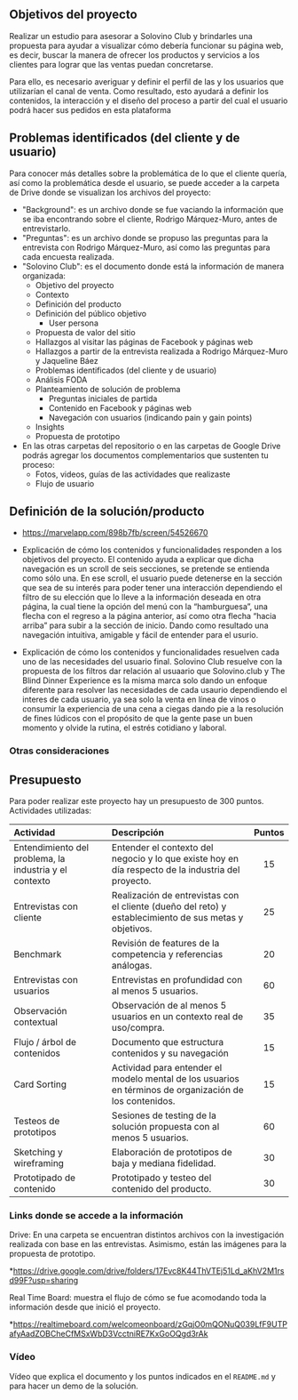 ## Objetivos del proyecto

Realizar un estudio para asesorar a Solovino Club y brindarles una propuesta para ayudar a visualizar cómo debería funcionar su página web, es decir, buscar la manera de ofrecer los productos y servicios a los clientes para lograr que las ventas puedan concretarse.

Para ello, es necesario averiguar y definir el perfil de las y los usuarios que utilizarían el canal de venta. Como resultado, esto ayudará a definir los contenidos, la interacción y el diseño del proceso a partir del cual el usuario podrá hacer sus pedidos en esta plataforma

## Problemas identificados (del cliente y de usuario)

Para conocer más detalles sobre la problemática de lo que el cliente quería, así como la problemática desde el usuario, se puede acceder a la carpeta de Drive donde se visualizan los archivos del proyecto:

* "Background": es un archivo donde se fue vaciando la información que se iba encontrando sobre el cliente, Rodrigo Márquez-Muro, antes de entrevistarlo.
* "Preguntas": es un archivo donde se propuso las preguntas para la entrevista con Rodrigo Márquez-Muro, así como las preguntas para cada encuesta realizada.
* "Solovino Club": es el documento donde está la información de manera organizada:
    * Objetivo del proyecto
    * Contexto
    * Definición del producto
    * Definición del público objetivo
        * User persona
    * Propuesta de valor del sitio
    * Hallazgos al visitar las páginas de Facebook y páginas web
    * Hallazgos a partir de la entrevista realizada a Rodrigo Márquez-Muro y Jaqueline Báez
    * Problemas identificados (del cliente y de usuario)
    * Análisis FODA
    * Planteamiento de solución de problema
        * Preguntas iniciales de partida
        * Contenido en Facebook y páginas web
        * Navegación con usuarios (indicando pain y gain points)
    * Insights
    * Propuesta de prototipo
* En las otras carpetas del repositorio o en las carpetas de Google Drive podrás
agregar los documentos complementarios que sustenten tu proceso:
    * Fotos, videos, guías de las actividades que realizaste
    * Flujo de usuario

## Definición de la solución/producto

* https://marvelapp.com/898b7fb/screen/54526670

* Explicación de cómo los contenidos y funcionalidades responden a los objetivos
  del proyecto. 
 El contenido ayuda a explicar que dicha navegación es un scroll de seis secciones, se pretende se entienda como sólo una. En ese scroll, el usuario puede detenerse en la sección que sea de su interés para poder tener una interacción dependiendo el filtro de su elección que lo lleve a la información deseada en otra página, la cual tiene la opción del menú con la “hamburguesa”, una flecha con el regreso a la página anterior, así como otra flecha “hacia arriba” para subir a la sección de inicio.
 Dando como resultado una navegación intuitiva, amigable y fácil de entender para el usurio.


* Explicación de cómo los contenidos y funcionalidades resuelven cada uno de las
  necesidades del usuario final.
  Solovino Club resuelve con la propuesta de los filtros dar relación  al usuaario que Solovino.club y The Blind Dinner Experience es la misma marca solo dando un enfoque diferente para resolver las necesidades de cada usaurio dependiendo el interes de cada usuario, ya sea solo la venta en línea de vinos o consumir la experiencia de una cena a ciegas dando pie a la resolución de  fines lúdicos con el propósito de que la gente pase un buen momento y olvide la rutina, el estrés cotidiano y laboral. 


### Otras consideraciones
## Presupuesto
Para poder realizar este proyecto hay un presupuesto de 300 puntos. 
Actividades utilizadas: 

|Actividad|Descripción|Puntos|
|:----|:---|:---:|
|Entendimiento del problema, la industria y el contexto| Entender el contexto del negocio y lo que existe hoy en día respecto de la industria del proyecto. | 15 |
|Entrevistas con cliente|Realización de entrevistas con el cliente (dueño del reto) y establecimiento de sus metas y objetivos.|25|
|Benchmark| Revisión de features de la competencia y referencias análogas. | 20 |
|Entrevistas con usuarios| Entrevistas en profundidad con al menos 5 usuarios. | 60 |
|Observación contextual| Observación de al menos 5 usuarios en un contexto real de uso/compra. | 35 |
|Flujo / árbol de contenidos|Documento que estructura contenidos y su navegación|15|
|Card Sorting| Actividad para entender el modelo mental de los usuarios en términos de organización de los contenidos. | 15 |
|Testeos de prototipos| Sesiones de testing de la solución propuesta con al menos 5 usuarios. | 60 |
|Sketching y wireframing| Elaboración de prototipos de baja y mediana fidelidad. | 30 |
|Prototipado de contenido| Prototipado y testeo del contenido del producto. | 30 |


### Links donde se accede a la información
Drive: En una carpeta se encuentran distintos archivos con la investigación realizada con base en las entrevistas. Asimismo, están las imágenes para la propuesta de prototipo.

*https://drive.google.com/drive/folders/17Evc8K44ThVTEj51Ld_aKhV2M1rsd99F?usp=sharing

Real Time Board: muestra el flujo de cómo se fue acomodando toda la información desde que inició el proyecto.

*https://realtimeboard.com/welcomeonboard/zGqjO0mQONuQ039LfF9UTPafyAadZOBCheCfMSxWbD3VcctniRE7KxGoOQgd3rAk


### Vídeo
Vídeo que explica el documento y los puntos indicados en
  el `README.md` y para hacer un demo de la solución.